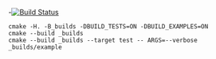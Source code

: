 -[![Build Status](https://travis-ci.org/justcppdev/matrix_example.svg?branch=master)](https://travis-ci.org/justcppdev/matrix_example)
```
cmake -H. -B_builds -DBUILD_TESTS=ON -DBUILD_EXAMPLES=ON
cmake --build _builds
cmake --build _builds --target test -- ARGS=--verbose
_builds/example
```
